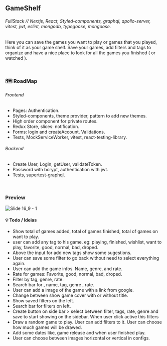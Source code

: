 ## GameShelf

###### FullStack // Nextjs, React, Styled-components, graphql, apollo-server, vitest, jwt, eslint, mongodb, typegoose, mongoose.

Here you can save the games you want to play or games that you played, think of it as your game shelf. Save your games, add filters and tags to organize and have a nice place to look for all the games you finished ( or watched ).

</br>

### 🗺 RoadMap

###### Frontend

- Pages: Authentication.
- Styled-components, theme provider, pattern to add new themes.
- High order component for private routes.
- Redux Store, slices: notification.
- Forms: login and createAccount. Validations.
- Tests, MockServiceWorker, vitest, react-testing-library.

###### Backend

- Create User, Login, getUser, validateToken.
- Password with bcrypt, authentication with jwt.
- Tests, supertest-graphql.

</br>

### Preview

![Slide 16_9 - 1](https://user-images.githubusercontent.com/88716893/230511358-068edeb6-ee19-4915-b59a-1e752a82ad52.png)

#### 💡 Todo / Ideias

- Show total of games added, total of games finished, total of games on want to play.
- user can add any tag to his game. eg: playing, finished, wishlist, want to play, favorite, good, normal, bad, droped.
- Above the input for add new tags show some sugestions.
- User can save some filter to go back without need to select everything again.
- User can add the game infos. Name, genre, and rate.
- Rate for games: Favorite, good, normal, bad, droped.
- Filter by tag, genre, rate.
- Search bar for , name, tag, genre , rate.
- User can add a image of the game with a link from google.
- Change between show game cover with or without title.
- Show saved filters on the left.
- Search bar for filters on left.
- Create button on side bar > select between filter, tags, rate, genre and save to start showing on the sidebar. When user click active this filters
- Draw a random game to play. User can add filters to it. User can choose how much games will be drawed.
- Add some dates like, game release and when user finished play.
- User can choose between images horizontal or vertical in configs.
